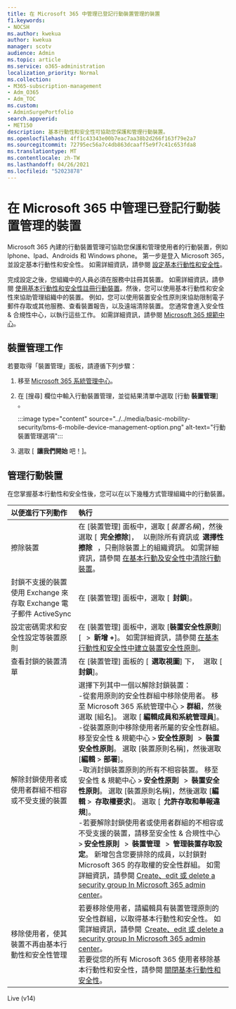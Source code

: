 ```yaml
---
title: 在 Microsoft 365 中管理已登記行動裝置管理的裝置
f1.keywords:
- NOCSH
ms.author: kwekua
author: kwekua
manager: scotv
audience: Admin
ms.topic: article
ms.service: o365-administration
localization_priority: Normal
ms.collection:
- M365-subscription-management
- Adm_O365
- Adm_TOC
ms.custom:
- AdminSurgePortfolio
search.appverid:
- MET150
description: 基本行動性和安全性可協助您保護和管理行動裝置。
ms.openlocfilehash: 4ff1c43343e00b7eac7aa38b2d266f163f79e2a7
ms.sourcegitcommit: 72795ec56a7c4db863dcaaff5e9f7c41c653fda8
ms.translationtype: MT
ms.contentlocale: zh-TW
ms.lasthandoff: 04/26/2021
ms.locfileid: "52023878"
---
```

# <a name="manage-devices-enrolled-in-mobile-device-management-in-microsoft-365"></a>在 Microsoft 365 中管理已登記行動裝置管理的裝置

Microsoft 365 內建的行動裝置管理可協助您保護和管理使用者的行動裝置，例如 Iphone、Ipad、Androids 和 Windows phone。 第一步是登入 Microsoft 365，並設定基本行動性和安全性。 如需詳細資訊，請參閱 [設定基本行動性和安全性](set-up.md)。

完成設定之後，您組織中的人員必須在服務中註冊其裝置。 如需詳細資訊，請參閱 [使用基本行動性和安全性註冊行動裝置](enroll-your-mobile-device.md)。然後，您可以使用基本行動性和安全性來協助管理組織中的裝置。 例如，您可以使用裝置安全性原則來協助限制電子郵件存取或其他服務、查看裝置報告，以及遠端清除裝置。 您通常會進入安全性 & 合規性中心，以執行這些工作。 如需詳細資訊，請參閱 [Microsoft 365 規範中心](../../compliance/microsoft-365-compliance-center.md)。

## <a name="device-management-tasks"></a>裝置管理工作

若要取得「裝置管理」面板，請遵循下列步驟：

1. 移至 [Microsoft 365 系統管理中心](../../admin/admin-overview/about-the-admin-center.md)。

2. 在 [搜尋] 欄位中輸入行動裝置管理，並從結果清單中選取 [行動 **裝置管理**]   。

    :::image type="content" source="../../media/basic-mobility-security/bms-6-mobile-device-management-option.png" alt-text="行動裝置管理選項":::

3. 選取 [  **讓我們開始** 吧！]。

## <a name="manage-mobile-devices"></a>管理行動裝置

在您掌握基本行動性和安全性後，您可以在以下幾種方式管理組織中的行動裝置。

|**以便進行下列動作**|**執行**|
|:----------------|:------------------------------------------------------------------------------|
|擦除裝置 |在 [裝置管理] 面板中，選取 [ *裝置名稱*]，然後選取 [  **完全擦除**]，   以刪除所有資訊或  **選擇性擦除**   ，只刪除裝置上的組織資訊。 如需詳細資訊，請參閱 [在基本行動及安全性中清除行動裝置](wipe-mobile-device.md)。|
|封鎖不支援的裝置使用 Exchange 來存取 Exchange 電子郵件 ActiveSync |在 [裝置管理] 面板中，選取 [  **封鎖**]。 |
|設定密碼需求和安全性設定等裝置原則 |在 [裝置管理] 面板中，選取 [**裝置安全性原則**] [   >  **新增 +**]。 如需詳細資訊，請參閱 [在基本行動性和安全性中建立裝置安全性原則](create-device-security-policies.md)。|
|查看封鎖的裝置清單  |在 [裝置管理] 面板的 [  **選取視圖**] 下，   選取 [  **封鎖**]。 |
|解除封鎖使用者或使用者群組不相容或不受支援的裝置  |選擇下列其中一個以解除封鎖裝置：<br/>-從套用原則的安全性群組中移除使用者。 移至 Microsoft 365 系統管理中心 > **群組**，然後選取 [組名]。 選取 [ **編輯成員和系統管理員**]。<br/>-從裝置原則中移除使用者所屬的安全性群組。 移至安全性 & 規範中心 > **安全性原則**   >  **裝置安全性原則**。 選取 [裝置原則名稱]，然後選取 [**編輯**  >  **部署**]。<br/>-取消封鎖裝置原則的所有不相容裝置。 移至安全性 & 規範中心 > **安全性原則**   >  **裝置安全性原則**。 選取 [裝置原則名稱]，然後選取 [**編輯**  >  **存取權要求**]。 選取 [  **允許存取和舉報違規**]。<br/>-若要解除封鎖使用者或使用者群組的不相容或不受支援的裝置，請移至安全性 & 合規性中心 > **安全性原則**   >  **裝置管理**   >  **管理裝置存取設定**。 新增包含您要排除的成員，以封鎖對 Microsoft 365 的存取權的安全性群組。 如需詳細資訊，請參閱 [Create、edit 或 delete a security group In Microsoft 365 admin center](../../admin/email/create-edit-or-delete-a-security-group.md)。|
|移除使用者，使其裝置不再由基本行動性和安全性管理 |若要移除使用者，請編輯具有裝置管理原則的安全性群組，以取得基本行動性和安全性。 如需詳細資訊，請參閱  [Create、edit 或 delete a security group In Microsoft 365 admin center](../../admin/email/create-edit-or-delete-a-security-group.md)。<br/>若要從您的所有 Microsoft 365 使用者移除基本行動性和安全性，請參閱 [關閉基本行動性和安全性](turn-off.md)。|

Live (v14) 